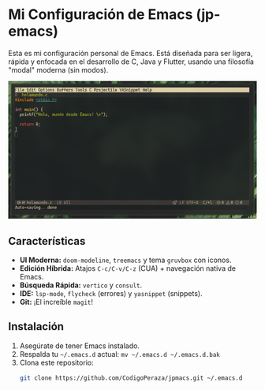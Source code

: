 # Mi Configuración de Emacs (jp-emacs)

Esta es mi configuración personal de Emacs. Está diseñada para ser ligera, rápida y enfocada en el desarrollo de C, Java y Flutter, usando una filosofía "modal" moderna (sin modos).

![Demo de jpmacs](assets/demo.png)

## Características

* **UI Moderna:** `doom-modeline`, `treemacs` y tema `gruvbox` con iconos.
* **Edición Híbrida:** Atajos `C-c/C-v/C-z` (CUA) + navegación nativa de Emacs.
* **Búsqueda Rápida:** `vertico` y `consult`.
* **IDE:** `lsp-mode`, `flycheck` (errores) y `yasnippet` (snippets).
* **Git:** ¡El increíble `magit`!

## Instalación

1. Asegúrate de tener Emacs instalado.
2. Respalda tu `~/.emacs.d` actual: `mv ~/.emacs.d ~/.emacs.d.bak`
3. Clona este repositorio:
   ```bash
   git clone https://github.com/CodigoPeraza/jpmacs.git ~/.emacs.d 
   ```
